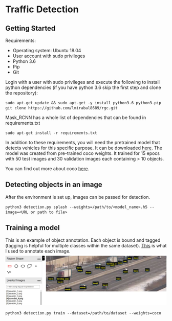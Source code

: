 # Traffic Detection

## Getting Started

Requirements:
- Operating system: Ubuntu 18.04
- User account with sudo privileges
- Python 3.6
- Pip
- Git

Login with a user with sudo privileges and execute the following to install python dependencies (if you have python 3.6 skip the first step and clone the repository):

```
sudo apt-get update && sudo apt-get -y install python3.6 python3-pip
git clone https://github.com/lmirabal8689/rgc.git
```

Mask_RCNN has a whole list of dependencies that can be found in requirements.txt
```
sudo apt-get install -r requirements.txt
``` 

In addition to these requirements, you will need the pretrained model that detects vehicles for this specific purpose. It can be downloaded [here](https://laurencemirabal.com:4444/index.php/s/nptHYAEskHmEK3z). The model was created from pre-trained coco weights. It trained for 15 epocs with 50 test images and 30 validation images each containing > 10 objects.

You can find out more about coco [here](http://cocodataset.org/#home).

## Detecting objects in an image
After the environment is set up, images can be passed for detection.
```
python3 detection.py splash --weights=/path/to/<model_name>.h5 --image=<URL or path to file>
```



## Training a model
This is an example of object annotation. Each object is bound and tagged (tagging is helpful for multiple classes within the same dataset). [This](http://www.robots.ox.ac.uk/~vgg/software/via/via-1.0.6.html) is what I used to annotate each image.
![](/assets/annotation.JPG)




```
python3 detection.py train --dataset=/path/to/dataset --weights=coco
```